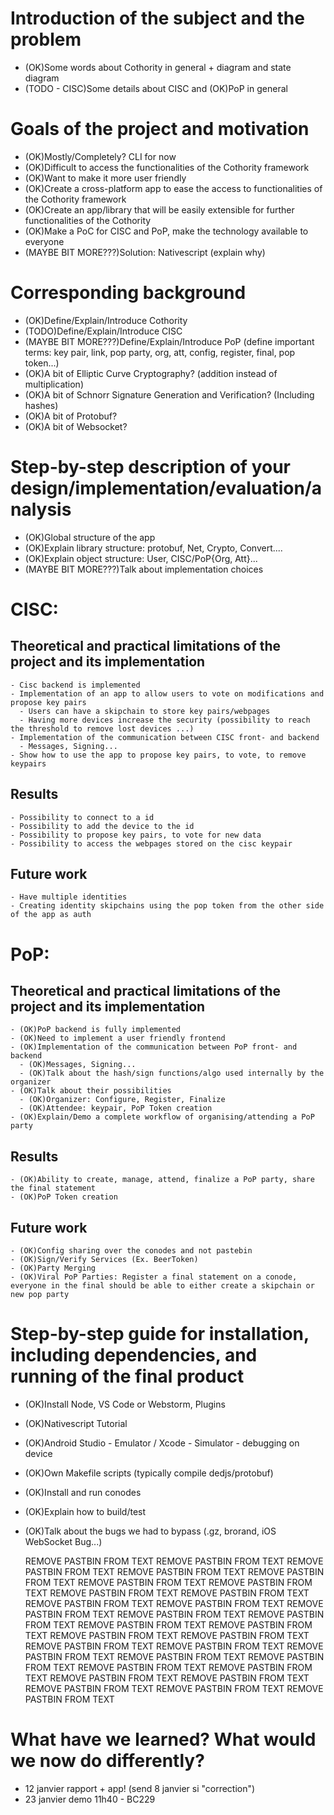 # Introduction of the subject and the problem

  - (OK)Some words about Cothority in general + diagram and state diagram
  - (TODO - CISC)Some details about CISC and (OK)PoP in general

# Goals of the project and motivation

  - (OK)Mostly/Completely? CLI for now
  - (OK)Difficult to access the functionalities of the Cothority framework
  - (OK)Want to make it more user friendly
  - (OK)Create a cross-platform app to ease the access to functionalities of the Cothority framework
  - (OK)Create an app/library that will be easily extensible for further functionalities of the Cothority
  - (OK)Make a PoC for CISC and PoP, make the technology available to everyone
  - (MAYBE BIT MORE???)Solution: Nativescript (explain why)

# Corresponding background

  - (OK)Define/Explain/Introduce Cothority
  - (TODO)Define/Explain/Introduce CISC
  - (MAYBE BIT MORE???)Define/Explain/Introduce PoP (define important terms: key pair, link, pop party, org, att, config, register, final, pop token...)
  - (OK)A bit of Elliptic Curve Cryptography? (addition instead of multiplication)
  - (OK)A bit of Schnorr Signature Generation and Verification? (Including hashes)
  - (OK)A bit of Protobuf?
  - (OK)A bit of Websocket?

# Step-by-step description of your design/implementation/evaluation/analysis

  - (OK)Global structure of the app
  - (OK)Explain library structure: protobuf, Net, Crypto, Convert....
  - (OK)Explain object structure: User, CISC/PoP{Org, Att}...
  - (MAYBE BIT MORE???)Talk about implementation choices

# CISC:

  ## Theoretical and practical limitations of the project and its implementation
    - Cisc backend is implemented
    - Implementation of an app to allow users to vote on modifications and propose key pairs
      - Users can have a skipchain to store key pairs/webpages
      - Having more devices increase the security (possibility to reach the threshold to remove lost devices ...)
    - Implementation of the communication between CISC front- and backend
      - Messages, Signing...
    - Show how to use the app to propose key pairs, to vote, to remove keypairs

  ## Results

    - Possibility to connect to a id
    - Possibility to add the device to the id
    - Possibility to propose key pairs, to vote for new data
    - Possibility to access the webpages stored on the cisc keypair

  ## Future work

    - Have multiple identities
    - Creating identity skipchains using the pop token from the other side of the app as auth

# PoP:

  ## Theoretical and practical limitations of the project and its implementation

    - (OK)PoP backend is fully implemented
    - (OK)Need to implement a user friendly frontend
    - (OK)Implementation of the communication between PoP front- and backend
      - (OK)Messages, Signing...
      - (OK)Talk about the hash/sign functions/algo used internally by the organizer
    - (OK)Talk about their possibilities
      - (OK)Organizer: Configure, Register, Finalize
      - (OK)Attendee: keypair, PoP Token creation
    - (OK)Explain/Demo a complete workflow of organising/attending a PoP party

  ## Results

    - (OK)Ability to create, manage, attend, finalize a PoP party, share the final statement
    - (OK)PoP Token creation

  ## Future work

    - (OK)Config sharing over the conodes and not pastebin
    - (OK)Sign/Verify Services (Ex. BeerToken)
    - (OK)Party Merging
    - (OK)Viral PoP Parties: Register a final statement on a conode, everyone in the final should be able to either create a skipchain or new pop party

# Step-by-step guide for installation, including dependencies, and running of the final product

  - (OK)Install Node, VS Code or Webstorm, Plugins
  - (OK)Nativescript Tutorial
  - (OK)Android Studio - Emulator / Xcode - Simulator - debugging on device
  - (OK)Own Makefile scripts (typically compile dedjs/protobuf)
  - (OK)Install and run conodes
  - (OK)Explain how to build/test

  - (OK)Talk about the bugs we had to bypass (.gz, brorand, iOS WebSocket Bug...)

    REMOVE PASTBIN FROM TEXT  REMOVE PASTBIN FROM TEXT  REMOVE PASTBIN FROM TEXT  REMOVE PASTBIN FROM TEXT  REMOVE PASTBIN FROM TEXT  REMOVE PASTBIN FROM TEXT  REMOVE PASTBIN FROM TEXT  REMOVE PASTBIN FROM TEXT  REMOVE PASTBIN FROM TEXT  REMOVE PASTBIN FROM TEXT  REMOVE PASTBIN FROM TEXT  REMOVE PASTBIN FROM TEXT  REMOVE PASTBIN FROM TEXT  REMOVE PASTBIN FROM TEXT  REMOVE PASTBIN FROM TEXT  REMOVE PASTBIN FROM TEXT  REMOVE PASTBIN FROM TEXT  REMOVE PASTBIN FROM TEXT  REMOVE PASTBIN FROM TEXT  REMOVE PASTBIN FROM TEXT  REMOVE PASTBIN FROM TEXT  REMOVE PASTBIN FROM TEXT  REMOVE PASTBIN FROM TEXT  REMOVE PASTBIN FROM TEXT  REMOVE PASTBIN FROM TEXT  REMOVE PASTBIN FROM TEXT  REMOVE PASTBIN FROM TEXT  REMOVE PASTBIN FROM TEXT  REMOVE PASTBIN FROM TEXT  REMOVE PASTBIN FROM TEXT

# What have we learned? What would we now do differently?

  - 12 janvier rapport + app! (send 8 janvier si "correction")
  - 23 janvier demo 11h40 - BC229
